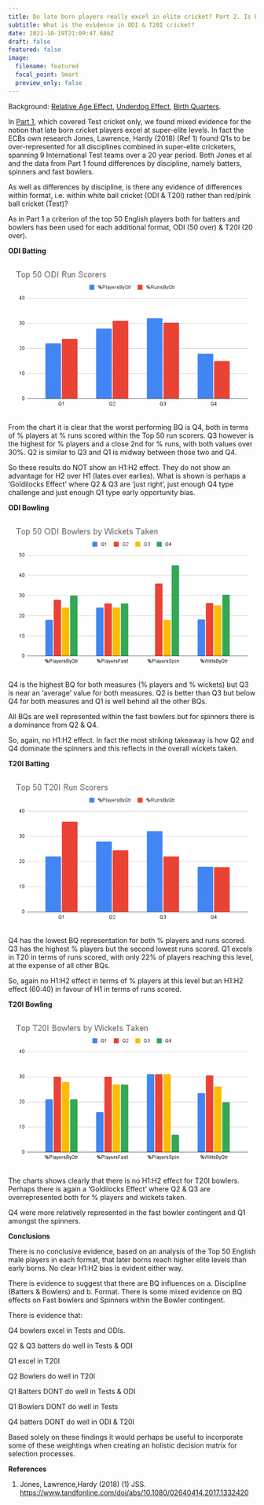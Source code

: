 ```yaml
---
title: Do late born players really excel in elite cricket? Part 2. Is Format relevant?
subtitle: What is the evidence in ODI & T20I cricket?
date: 2021-10-19T21:09:47.686Z
draft: false
featured: false
image:
  filename: featured
  focal_point: Smart
  preview_only: false
---
```

Background: [Relative Age Effect](https://onemoresummer.co.uk/post/what-is-relative-age-effect/), [Underdog Effect](https://onemoresummer.co.uk/post/what-is-the-underdog-effect/), [Birth Quarters](https://onemoresummer.co.uk/post/what-is-birth-quarter/).

In [Part 1](https://onemoresummer.co.uk/post/do-late-born-players-really-excel-in-elite-cricket/), which covered Test cricket only, we found mixed evidence for the notion that late born cricket players excel at super-elite levels. In fact the ECBs own research Jones, Lawrence, Hardy (2018) (Ref 1) found Q1s to be over-represented for all disciplines combined in super-elite cricketers, spanning 9 International Test teams over a 20 year period. Both Jones et al and the data from Part 1 found differences by discipline, namely batters, spinners and fast bowlers.

As well as differences by discipline, is there any evidence of differences within format, i.e. within white ball cricket (ODI & T20I) rather than red/pink ball cricket (Test)?

As in Part 1 a criterion of the top 50 English players both for batters and bowlers has been used for each additional format, ODI (50 over) & T20I (20 over).

**ODI Batting** 

![](top-50-odi-run-scorers.png)

From the chart it is clear that the worst performing BQ is Q4, both in terms of % players at % runs scored within the Top 50 run scorers. Q3 however is the highest for % players and a close 2nd for % runs, with both values over 30%. Q2 is similar to Q3 and Q1 is midway between those two and Q4.

So these results do NOT show an H1:H2 effect. They do not show an advantage for H2 over H1 (lates over earlies). What is shown is perhaps a ‘Goldilocks Effect’ where Q2 & Q3 are ‘just right’, just enough Q4 type challenge and just enough Q1 type early opportunity bias.

**ODI Bowling**

![](top-50-odi-bowlers-by-wickets-taken.png)

Q4 is the highest BQ for both measures (% players and % wickets) but Q3 is near an ‘average’ value for both measures. Q2 is better than Q3 but below Q4 for both measures and Q1 is well behind all the other BQs.

All BQs are well represented within the fast bowlers but for spinners there is a dominance from Q2 & Q4.

So, again, no H1:H2 effect. In fact the most striking takeaway is how Q2 and Q4 dominate the spinners and this reflects in the overall wickets taken.  

**T20I Batting**

![](top-50-t20i-run-scorers.png)

Q4 has the lowest BQ representation for both % players and runs scored. Q3 has the highest % players but the second lowest runs scored. Q1 excels in T20 in terms of runs scored, with only 22% of players reaching this level, at the expense of all other BQs.

So, again no H1:H2 effect in terms of % players at this level but an H1:H2 effect (60:40) in favour of H1 in terms of runs scored.

**T20I Bowling** 

![](top-t20i-bowlers-by-wickets-taken.png)

The charts shows clearly that there is no H1:H2 effect for T20I bowlers. Perhaps there is again a ‘Goldilocks Effect’ where Q2 & Q3 are overrepresented both for % players and wickets taken.

Q4 were more relatively represented in the fast bowler contingent and Q1 amongst the spinners.

**Conclusions**

There is no conclusive evidence, based on an analysis of the Top 50 English male players in each format, that later borns reach higher elite levels than early borns. No clear H1:H2 bias is evident either way.

There is evidence to suggest that there are BQ influences on a. Discipline (Batters & Bowlers) and b. Format. There is some mixed evidence on BQ effects on Fast bowlers and Spinners within the Bowler contingent.

There is evidence that:

Q4 bowlers excel in Tests and ODIs.

Q2 & Q3 batters do well in Tests & ODI

Q1 excel in T20I

Q2 Bowlers do well in T20I

Q1 Batters DONT do well in Tests & ODI

Q1 Bowlers DONT do well in Tests

Q4 batters DONT do well in ODI & T20I

Based solely on these findings it would perhaps be useful to incorporate some of these weightings when creating an holistic decision matrix for selection processes.

**References**

1. Jones, Lawrence,Hardy (2018) (1) JSS. <https://www.tandfonline.com/doi/abs/10.1080/02640414.2017.1332420>